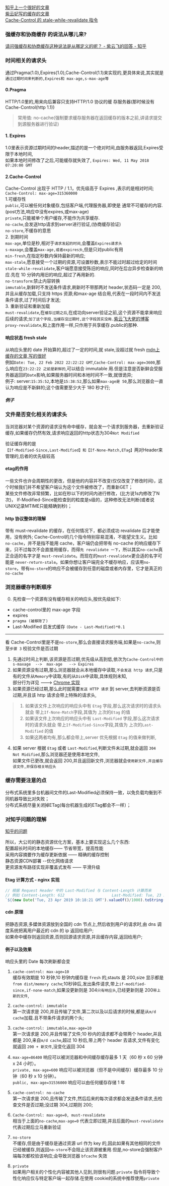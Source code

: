 [知乎上一个很好的文章](https://www.zhihu.com/question/20790576)  
[紫云妃写的缓存的文章](https://zhuanlan.zhihu.com/p/60357719)  
[Cache-Control 的 stale-while-revalidate 指令](https://zhuanlan.zhihu.com/p/64694485)  
### 强缓存和协商缓存 的说法从哪儿来? 
[请问强缓存和协商缓存这种说法是从哪定义的呢？ - 紫云飞的回答 - 知乎]( https://www.zhihu.com/question/422019386/answer/1486953396)

### 时间相关的请求头 
通过Pragma(1.0),Expires(1.0),Cache-Control(1.1)来实现的,更具体来说,其实就是`通过过期时间来判断的,Expires和 max-age,s-max-age等`  
#### 0.Pragma  
HTTP/1.0里的,用来向后兼容只支持HTTP/1.0 协议的缓 存服务器(那时候没有Cache-Control(http 1.1))  
>常用值: no-cache(强制要求缓存服务器在返回缓存的版本之前,讲请求提交到源服务器进行验证)  
#### 1. Expires
1.0里表示资源过期时间的header,描述的是一个绝对时间,由服务器返回,Expires受限于本地时间,  
如果本地时间修改了之后,可能缓存就失效了, `Expires: Wed, 11 May 2018 07:20:00 GMT`  
#### 2.Cache-Control
Cache-Control 出现于 HTTP / 1.1，优先级高于 Expires ,表示的是相对时间;  
`Cache-Control: max-age=315360000`  
1.可缓存性    
`public`,可以被任何对象缓存,包括客户端,代理服务器,即使是 通常不可缓存的内容.(post方法,响应中没有expires,或max-age)    
`private`,只能被单个用户缓存,不能作为共享缓存.  
`no-cache`,会发送http请求到server进行验证,(协商缓存验证)    
`no-store`,不缓存的意思    
2. 到期时间  
`max-age`,单位是秒,相对于`请求发起的时间`,会覆盖`Expires请求头`   
`s-maxage`,会覆盖`max-age,或者expires头`,但是只对public有用    
`min-fresh`,在指定秒数内保持最新的响应;    
`max-stale`,愿意接受一个过期的资源,可设置秒数,表示不能过时超过给定的时间    
`stale-while-revalidate`,客户端愿意接受陈旧的响应,同时在后台异步检查新的响应.先在 10 分钟内用旧的响应,超过了再用新的.  
`no-transform`:禁止内容转换  
`immutable`,新鲜时不发送条件请求,刷新时不带那两对 header,状态码一定是 200,并且从缓存加载,只支持 https 资源;和max-age 结合用,代表在一段时间内不发送条件请求,过了时间后才发送;  
3. 重新验证和重新加载      
`must-revalidate`,在`缓存过期之后`,在成功向server验证之前,这个资源不能拿来响应后续的请求;`加了这个字段,当缓存没过期时,这个字段其实没用.`[紫云飞大佬的博客](https://zhuanlan.zhihu.com/p/60357719)    
`proxy-revalidate`,和上面作用一样,只作用于共享缓存.public的那种.  

#### 响应状态 fresh stale
从响应头里的 date 开始算的,超过了一定的时间,就 stale,没超过就 fresh  [mdn上缓存的文章,写的很好](https://developer.mozilla.org/en-US/docs/Web/HTTP/Caching#fresh_and_stale_based_on_age)  
例如`Date: Tue, 22 Feb 2022 22:22:22 GMT`,`Cache-Control: max-age=3600`,那么响应在`23:22:22 之前是新鲜的`,可以结合 immutable 用.但是注意是否新鲜会受服务器返回的`Date`影响,如果服务器时间和本地时间不一致,就很诡异;  
例子: server:`15:35:52`,本地是`15:38:52`,那么如果`max-age是 50`,那么浏览器会一直认为响应是不新鲜的;这个值需要至少大于 180 秒才行;    

##### 例子


### 文件是否变化相关的请求头  
当浏览器对某个资源的请求没有命中缓存，就会发一个请求到服务器，去重新验证缓存,如果缓存仍然有效,请求响应返回的http状态为304`Not Modified`  

验证缓存用的是`【If-Modified-Since,Last-Modified】和【If-None-Match,ETag】`两对Header来管理的,后者的优先级较高
#### etag的作用
一些文件也许会周期性的更改，但是他的内容并不改变(仅仅改变了修改时间)，这个时候我们并不希望客户端认为这个文件被修改了，而重新GET；  
某些文件修改非常频繁，比如在秒以下的时间内进行修改，(比方说1s内修改了N次)，  If-Modified-Since能检查到的粒度是s级的，这种修改无法判断(或者说UNIX记录MTIME只能精确到秒)；  

#### http 协议整体的理解
带有 must-revalidate 的缓存，在任何情况下，都必须成功 revalidate 后才能使用，没有例外;
Cache-Control的几个指令特别容易混淆，不能望文生义。比如`no-cache`，并不是指不能用 cache，客户端仍会把带有 no-cache 的响应缓存下来，只不过每次不会直接用缓存，而得`先 revalidate 一下`，所以其实`no-cache`真正合适的名字才是 `must-revalidate`。而现在的`must-revalidate`更合适的名字可能是 `never-return-stale`。如果你想让客户端完全不缓存响应，应该用`no-store`，带有`no-store`的响应不会被缓存到任意的磁盘或者内存里，它才是真正的 `no-cache`

### 浏览器缓存判断顺序  
0. 先检查一个资源有没有缓存相关的响应头,按优先级如下:  
- cache-control里的 max-age 字段  
- expires
- `pragma (被移除了)`
- Last-Modified 启发式缓存 `(Date - Last-Modified)*0.1`   

-------------------

看 Cache-Control里是不是`no-store`,那么会直接请求服务端,如果是`no-cache`,则至`步骤 3` 校验文件是否过期   
1. 先通过时间上判断,该资源是否过期,优先级从高到低,依次为`Cache-Control中的s-maxage  -->  max-age   --> Expires`  
2. 如果资源没有过期,那么浏览器就会从本地缓存中读取,`不会发送 http 请求`,只是有的文件从`Memory`中读取,有的从`Disk`中读取,具体规则未知,  
    部分行为详见  --->  [Chrome 实现](/browser/chrome-cache.md)
3. 如果资源已经过期,那么此时就需要`发送 HTTP 请求` 到 server,去判断资源是否过期,并且该 http 请求会带上特殊的请求头,  
> 1. 如果该文件上次响应的响应头中有 `Etag` 字段,那么这次请求时的请求头就会 带上`If-None-Match`字段,其值为 上次的`Etag` 的值  
> 2. 如果该文件上次响应的响应头中有 `Last-Modified` 字段,那么这次请求时的请求头就会 带上`If-Modified-Since`字段,其值为 上次的`Last-Modified` 的值  
> 3. 如果这两者均有,那么都会带上,server 优先根据 `Etag` 的值来做判断,  

4. 如果 server 根据 `Etag` 或者 `Last-Modified`,判断文件未过期,就会返回 `304 Not Midified`,那么浏览器还是使用本地文件,  
       如果文件已更改,就会返回 200,并且返回新文件,浏览器就会`使用新文件,并且缓存该文件,并保存相关响应头`  


### 缓存需要注意的点  
分布式系统里多台机器间文件的Last-Modified必须保持一致，以免负载均衡到不同机器导致比对失败；  
分布式系统尽量关闭掉ETag(每台机器生成的ETag都会不一样）；  

### 对知乎问题的理解
[知乎的问题](https://www.zhihu.com/question/20790576)

所以，大公司的静态资源优化方案，基本上要实现这么几个东西:  
配置超长时间的本地缓存——            节省带宽，提高性能  
采用内容摘要作为缓存更新依据      —— 精确的缓存控制  
静态资源CDN部署                     --优化网络请求  
更资源发布路径实现非覆盖式发布  ——   平滑升级  



#### Etag 计算方式  - nginx 实现
```js
// 根据 Request Header 中的 Last-Modified 与 Content-Length 计算而来
// 例如 Content-Length: 612                     Last-Modified: Tue, 23 Apr 2019 10:18:21 GMT  结果为  "5cbee66d-264"
`${(new Date('Tue, 23 Apr 2019 10:18:21 GMT').valueOf()/1000).toString(16)}-${(612).toString(16)}`  //时间戳除以 1000 然后转 16
```

#### cdn 原理
把静态资源,多媒体资源放到全国的 cdn 节点上,然后收到用户的请求时,由 dns 调度系统把离用户最近的 cdn 的 ip 返回给用户;    
如果命中缓存则返回资源,否则回源请求资源,并且缓存内容,返回给用户;

#### 例子以及效果
响应头里的 Date 每次刷新都会变  
1. `cache-control: max-age=10`  
缓存有效期是 10 秒钟,10 秒钟内缓存是 `fresh` 的,stauts 是 200,size 显示都是`from dist/memory cache`;10秒钟后,发出条件请求,带上`if-modified-since,if-none-match`,如果没更新则是 304`只有响应头`,已经更新则是 200`带上新的文件`,
2. `cache-control: immutable`  
第一次请求是 200,并且传输了文件,第二次以及以后请求的时候,都是从`m/d cache`加载.且不带条件请求的两个头;  
3. `cache-control: immutable,max-age=10`  
第一次请求是 200,并且传输了文件;10 秒内的请求都不会带两个 header,并且都是 200,来自`m/d cache`,超过 10 秒后,带上两个 header 去请求,文件有变化就返回 `200 + 新文件`,没变化返回 304  
4. `max-age=86400`	响应可以被浏览器和中间缓存缓存最多 1 天（60 秒 x 60 分钟 x 24 小时）。  
`private, max-age=600`	响应可以被浏览器（但不是中间缓存）缓存最多 10 分钟（60 秒 x 10 分钟）。  
`public, max-age=31536000`	响应可以由任何缓存存储 1 年   

5. `cache-control: no-cache`  
第一次请求是 200,且传输了文件,然后后来的每次请求都会发送条件请求,去检查文件是否过期;没过期 304,过期则 200;    
6. `Cache-Control: max-age=0, must-revalidate`  
相当于上面的`no-cache`,`max-age=0` 代表立即过期,并且后面的`must-revalidate`代表过期后立马重新验证    
7. `no-store`  
不缓存,但是由于缓存是通过资源 url 作为 key 的,因此如果有其他相同的文件已经被缓存,则返回`no-store`不会阻止该资源被重用.但是,no-store会强制客户端每次都校验该响应;会导致浏览器 `bfcache` 失效  
8. `private`  
如果用户相关的个性化内容被其他人见到,则很有问题.`private` 指令将导致个性化响应仅与特定客户端一起存储.在使用 cookie的系统中推荐使用`private`    

